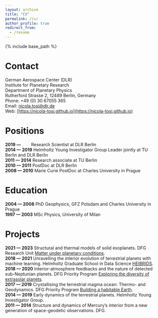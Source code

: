 ```yaml
---
layout: archive
title: "CV"
permalink: /cv/
author_profile: true
redirect_from:
  - /resume
---
```


{% include base_path %}

Contact
======
German Aerospace Center (DLR) \
Institute for Planetary Research \
Department of Planetary Physics \
Rutherford Strasse 2, 12489 Berlin, Germany \
Phone: +49 (0) 30 67055 365 \
Email: <nicola.tosi@dlr.de> \
Web: [https://nicola-tosi.github.io](https://nicola-tosi.github.io)

Positions
======
**2019 — &nbsp;&nbsp;&nbsp;&nbsp;&nbsp;&nbsp;&nbsp;&nbsp;**  Research Scientist at DLR Berlin \
**2014 — 2019**  Helmholtz Young Investigator Group Leader jointly at TU Berlin and DLR Berlin \
**2011 — 2014**  Research associate at TU Berlin \
**2010 — 2011**  PostDoc at DLR Berlin \
**2008 — 2010**  Marie Curie PostDoc at Charles University in Prague

Education
======
**2004 — 2008**  PhD Geophysics, GFZ Potsdam and Charles University in Prague \
**1997 — 2003**  MSc Physics, University of Milan

Projects
======
**2021 — 2023** Structural and thermal models of solid exoplanets. DFG Research Unit [Matter under planetary conditions](https://www.for2440.uni-rostock.de/home/). \
**2018 — 2021** Unravelling the interior evolution of terrestrial planets with machine learning. Helmholtz Graduate School in Data Science [HEIBRIDS](https://www.heibrids.berlin/). \
**2018 — 2020** Interior-atmosphere feedbacks and the nature of detected sub-Neptunian planets. DFG Priority Program [Exploring the diversity of extrasolar planets](http://www-astro.physik.tu-berlin.de/exoplanet-diversity/). \
**2017 — 2019** Crystallising the terrestrial magma ocean: Thermo- and Geodynamics. DFG Priority Program [Building a habitable Earth](http://www.habitableearth.uni-koeln.de/). \
**2014 — 2019** Early dynamics of the terrestrial planets. Helmholtz Young Investigator Group. \
**2011 — 2014** Structure and dynamics of Mercury’s interior from a new generation of space-geodetic observations. DFG. 
